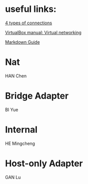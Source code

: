 # useful links:
[4 types of connections](http://blog.csdn.net/ixidof/article/details/12685549)

[VirtualBox manual: Virtual networking](https://www.virtualbox.org/manual/ch06.html)

[Markdown Guide](https://guides.github.com/features/mastering-markdown/)

# Nat
HAN Chen

# Bridge Adapter
BI Yue

# Internal
HE Mingcheng

# Host-only Adapter
GAN Lu
